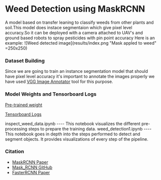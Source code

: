 # Weed Detection using MaskRCNN
A model based on transfer leaning to classify weeds from other plants and soil.This model does instace segmentaion which give pixel level accuracy.So it can be deployed with a camera attached to UAV's and ground based robots to spray pesticides with pin point accuracy
Here is an example:
![Weed detected image](results/index.png "Mask appled to weed" =250x250)

### Dataset Building
Since we are going to train an instance segmentation model that should have pixel level accuracy it's important to annotate the 
images properly we have used [VGG Image Annotator](http://www.robots.ox.ac.uk/~vgg/software/via/) tool for this purpose.

### Model Weights and Tensorboard Logs
[Pre-trained weight](https://drive.google.com/file/d/11XssW0dkMGfxsFWM-zp_DxICXsLqnGtf/view?usp=sharing)

[Tensorboard Logs](https://drive.google.com/file/d/1fJsdFJwFsfmwLA6Yy3TZVB4pOTVRa1F6/view?usp=sharing)

inspect_weed_data.ipynb  ---- This notebook visualizes the different pre-processing steps to prepare the training data.
weed_detection1.ipynb    ---- This notebook goes in depth into the steps performed to detect and segment objects. It provides visualizations of every step of the pipeline.

### Citation
+ [MaskRCNN Paper](https://arxiv.org/pdf/1703.06870.pdf)
+ [Mask_RCNN GitHub](https://github.com/matterport/Mask_RCNN)
+ [FasterRCNN Paper](https://arxiv.org/pdf/1504.08083.pdf)






